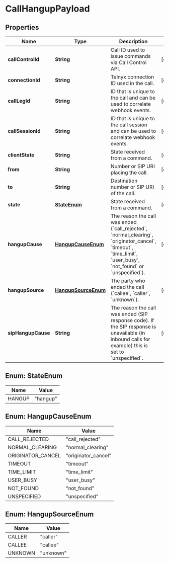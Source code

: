 # CallHangupPayload

## Properties
Name | Type | Description | Notes
------------ | ------------- | ------------- | -------------
**callControlId** | **String** | Call ID used to issue commands via Call Control API. |  [optional]
**connectionId** | **String** | Telnyx connection ID used in the call. |  [optional]
**callLegId** | **String** | ID that is unique to the call and can be used to correlate webhook events. |  [optional]
**callSessionId** | **String** | ID that is unique to the call session and can be used to correlate webhook events. |  [optional]
**clientState** | **String** | State received from a command. |  [optional]
**from** | **String** | Number or SIP URI placing the call. |  [optional]
**to** | **String** | Destination number or SIP URI of the call. |  [optional]
**state** | [**StateEnum**](#StateEnum) | State received from a command. |  [optional]
**hangupCause** | [**HangupCauseEnum**](#HangupCauseEnum) | The reason the call was ended (&#x60;call_rejected&#x60;, &#x60;normal_clearing&#x60;, &#x60;originator_cancel&#x60;, &#x60;timeout&#x60;, &#x60;time_limit&#x60;, &#x60;user_busy&#x60;, &#x60;not_found&#x60; or &#x60;unspecified&#x60;). |  [optional]
**hangupSource** | [**HangupSourceEnum**](#HangupSourceEnum) | The party who ended the call (&#x60;callee&#x60;, &#x60;caller&#x60;, &#x60;unknown&#x60;). |  [optional]
**sipHangupCause** | **String** | The reason the call was ended (SIP response code). If the SIP response is unavailable (in inbound calls for example) this is set to &#x60;unspecified&#x60;. |  [optional]

<a name="StateEnum"></a>
## Enum: StateEnum
Name | Value
---- | -----
HANGUP | &quot;hangup&quot;

<a name="HangupCauseEnum"></a>
## Enum: HangupCauseEnum
Name | Value
---- | -----
CALL_REJECTED | &quot;call_rejected&quot;
NORMAL_CLEARING | &quot;normal_clearing&quot;
ORIGINATOR_CANCEL | &quot;originator_cancel&quot;
TIMEOUT | &quot;timeout&quot;
TIME_LIMIT | &quot;time_limit&quot;
USER_BUSY | &quot;user_busy&quot;
NOT_FOUND | &quot;not_found&quot;
UNSPECIFIED | &quot;unspecified&quot;

<a name="HangupSourceEnum"></a>
## Enum: HangupSourceEnum
Name | Value
---- | -----
CALLER | &quot;caller&quot;
CALLEE | &quot;callee&quot;
UNKNOWN | &quot;unknown&quot;
